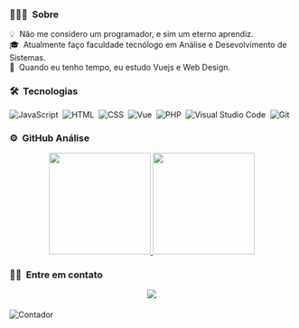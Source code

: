 
<!-- ## 👋 &nbsp;Hey there! I'm Aditya -->

### 👨🏻‍💻 &nbsp;Sobre

💡 &nbsp;Não me considero um programador, e sim um eterno aprendiz. \
🎓 &nbsp;Atualmente faço faculdade tecnólogo em Análise e Desevolvimento de Sistemas.\
🌱 &nbsp;Quando eu tenho tempo, eu estudo Vuejs e Web Design.


### 🛠 &nbsp;Tecnologias

![JavaScript](https://img.shields.io/badge/-JavaScript-05122A?style=flat&logoColor=fff&logo=javascript)&nbsp;
![HTML](https://img.shields.io/badge/-HTML-05122A?style=flat&logoColor=fff&logo=HTML5)&nbsp;
![CSS](https://img.shields.io/badge/-CSS-05122A?style=flat&logoColor=fff&logo=CSS3&logoColor=1572B6)&nbsp;
![Vue](https://img.shields.io/badge/-Vue.js-05122A?style=flat&logoColor=fff&logo=vue.js)&nbsp;
![PHP](https://img.shields.io/badge/-PHP-05122A?style=flat&logoColor=fff&logo=php)&nbsp;
![Visual Studio Code](https://img.shields.io/badge/-Visual%20Studio%20Code-05122A?style=flat&logoColor=fff&logo=visual-studio-code&logoColor=007ACC)&nbsp;
![Git](https://img.shields.io/badge/-Git-05122A?style=flat&logoColor=fff&logo=git)&nbsp;



### ⚙️ &nbsp;GitHub Análise

<p align="center">
<a href="https://github.com/AVS1508">
  <img height="180em" src="https://github-readme-stats-eight-theta.vercel.app/api?username=Pbluer&show_icons=true&theme=algolia&include_all_commits=true&count_private=true"/>
  <img height="180em" src="https://github-readme-stats-eight-theta.vercel.app/api/top-langs/?username=Pbluer&layout=compact&langs_count=8&theme=algolia"/>
</a>
</p>

### 🤝🏻 &nbsp;Entre em contato

  <p align="center">
  <a href="https://www.linkedin.com/in/ramonvasconcelos4285/"><img src="https://img.shields.io/badge/-Ramon%20Vasconcelos-0077B5?style=flat&logo=Linkedin&logoColor=white"/></a>
</p>


####

<p style="displat:flex;justify-content:center">
  <img src="https://profile-counter.glitch.me/Pbluer/count.svg" alt="Contador" />
</p>

